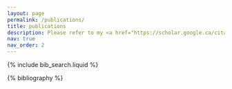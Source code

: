 ```yaml
---
layout: page
permalink: /publications/
title: publications
description: Please refer to my <a href="https://scholar.google.ca/citations?user=E04MaJcAAAAJ&hl=en", style="color: #A349A4;">google scholar</a> for the update to date publications. #publications by categories in reversed chronological order. generated by jekyll-scholar.
nav: true
nav_order: 2
---
```


<!-- _pages/publications.md -->

<!-- Bibsearch Feature -->

{% include bib_search.liquid %}

<div class="publications">

{% bibliography %}

</div>